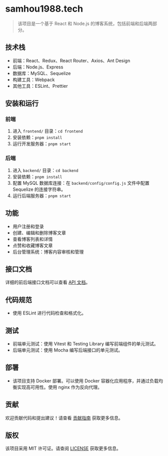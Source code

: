 # samhou1988.tech

> 该项目是一个基于 React 和 Node.js 的博客系统，包括前端和后端两部分。

## 技术栈

- 前端：React、Redux、React Router、Axios、Ant Design
- 后端：Node.js、Express
- 数据库：MySQL、Sequelize
- 构建工具：Webpack
- 其他工具：ESLint、Prettier

## 安装和运行

### 前端

1. 进入 `frontend/` 目录：`cd frontend`
2. 安装依赖：`pnpm install`
3. 运行开发服务器：`pnpm start`

### 后端

1. 进入 `backend/` 目录：`cd backend`
2. 安装依赖：`pnpm install`
3. 配置 MySQL 数据库连接：在 `backend/config/config.js` 文件中配置 Sequelize 的连接字符串。
4. 运行后端服务器：`pnpm start`

## 功能

- 用户注册和登录
- 创建、编辑和删除博客文章
- 查看博客列表和详情
- 点赞和收藏博客文章
- 后台管理系统：博客内容审核和管理

## 接口文档

详细的前后端接口文档可以查看 [API 文档](backend/api-docs)。

## 代码规范

- 使用 ESLint 进行代码检查和格式化。

## 测试

- 前端单元测试：使用 Vitest 和 Testing Library 编写前端组件的单元测试。
- 后端单元测试：使用 Mocha 编写后端接口的单元测试。

## 部署

- 该项目支持 Docker 部署。可以使用 Docker 容器化应用程序，并通过负载均衡实现高可用性。使用 nginx 作为反向代理。

## 贡献

欢迎贡献代码和提出建议！请查看 [贡献指南](CONTRIBUTING.md) 获取更多信息。

## 版权

该项目采用 MIT 许可证。请查阅 [LICENSE](LICENSE) 获取更多信息。
